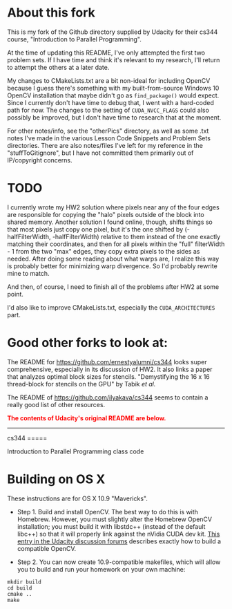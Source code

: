 # About this fork

This is my fork of the Github directory supplied by Udacity for their cs344 course,
"Introduction to Parallel Programming".

At the time of updating this README, I've only attempted the first two problem sets.
If I have time and think it's relevant to my research, I'll return to attempt the others
at a later date.

My changes to CMakeLists.txt are a bit non-ideal for including OpenCV because I guess there's
something with my built-from-source Windows 10 OpenCV installation that maybe didn't go
as `find_package()` would expect. Since I currently don't have time to debug that,
I went with a hard-coded path for now. The changes to the setting of `CUDA_NVCC_FLAGS` 
could also possibly be improved, but I don't have time to research that at the moment.

For other notes/info, see the "otherPics" directory, as well as some .txt notes
I've made in the various Lesson Code Snippets and Problem Sets directories. There are also notes/files
I've left for my reference in the "stuffToGitignore", but I have not committed them primarily out of
IP/copyright concerns.

# TODO

I currently wrote my HW2 solution where pixels near any of the four edges are responsible
for copying the "halo" pixels outside of the block into shared memory.
Another solution I found online, though, shifts things so that most pixels just copy one pixel,
but it's the one shifted by (-halfFilterWidth, -halfFilterWidth) relative to them instead
of the one exactly matching their coordinates, and then for all pixels within the "full"
filterWidth - 1 from the two "max" edges, they copy extra pixels to the sides as needed.
After doing some reading about what warps are, I realize this way is probably better for minimizing
warp divergence. So I'd probably rewrite mine to match.

And then, of course, I need to finish all of the problems after HW2 at some point.

I'd also like to improve CMakeLists.txt, especially the `CUDA_ARCHITECTURES` part.

# Good other forks to look at:

The README for https://github.com/ernestyalumni/cs344 looks super comprehensive, especially in its discussion of HW2.
It also links a paper that analyzes optimal block sizes for stencils. 
"Demystifying the 16 x 16 thread-block for stencils on the GPU" by Tabik _et al._

The README of https://github.com/ilyakava/cs344 seems to contain a really good list of other resources.


**<span style="color:red">The contents of Udacity's original README are below.</span>**

<hr/>
cs344
=====

Introduction to Parallel Programming class code

# Building on OS X

These instructions are for OS X 10.9 "Mavericks".

* Step 1. Build and install OpenCV. The best way to do this is with
Homebrew. However, you must slightly alter the Homebrew OpenCV
installation; you must build it with libstdc++ (instead of the default
libc++) so that it will properly link against the nVidia CUDA dev kit. 
[This entry in the Udacity discussion forums](http://forums.udacity.com/questions/100132476/cuda-55-opencv-247-os-x-maverick-it-doesnt-work) describes exactly how to build a compatible OpenCV.

* Step 2. You can now create 10.9-compatible makefiles, which will allow you to
build and run your homework on your own machine:
```
mkdir build
cd build
cmake ..
make
```

